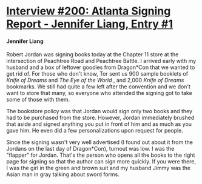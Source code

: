 # [Interview #200: Atlanta Signing Report - Jennifer Liang, Entry #1](https://www.theoryland.com/intvmain.php?i=200#1)

#### Jennifer Liang

Robert Jordan was signing books today at the Chapter 11 store at the intersection of Peachtree Road and Peachtree Battle. I arrived early with my husband and a box of leftover goodies from Dragon\*Con that we wanted to get rid of. For those who don't know, Tor sent us 900 sample booklets of
*Knife of Dreams*
and
*The Eye of the World*
, and 2,000
*Knife of Dreams*
bookmarks. We still had quite a few left after the convention and we don't want to store that many, so everyone who attended the signing got to take some of those with them.

The bookstore policy was that Jordan would sign only two books and they had to be purchased from the store. However, Jordan immediately brushed that aside and signed anything you put in front of him and as much as you gave him. He even did a few personalizations upon request for people.

Since the signing wasn't very well advertised (I found out about it from the Jordans on the last day of Dragon\*Con), turnout was low. I was the "flapper" for Jordan. That's the person who opens all the books to the right page for signing so that the author can sign more quickly. If you were there, I was the girl in the green and brown suit and my husband Jimmy was the Asian man in gray talking about sword forms.

